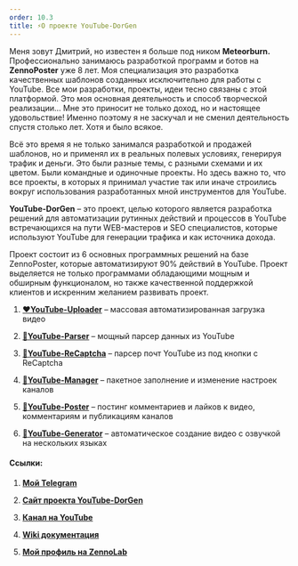 ```yaml
---
order: 10.3
title: ⚡О проекте YouTube-DorGen
---
```


Меня зовут Дмитрий, но известен я больше под ником **Meteorburn.** Профессионально занимаюсь разработкой программ и ботов на **ZennoPoster** уже 8 лет. Моя специализация это разработка качественных шаблонов созданных исключительно для работы c YouTube. Все мои разработки, проекты, идеи тесно связаны с этой платформой. Это моя основная деятельность и способ творческой реализации… Мне это приносит не  только доход, но и настоящее удовольствие! Именно поэтому я не заскучал и не сменил деятельность спустя столько лет. Хотя и было всякое.

Всё это время я не только занимался разработкой и продажей шаблонов, но и применял их в реальных полевых условиях, генерируя трафик и деньги. Это были разные темы, с разными схемами и их цветом. Были командные и одиночные проекты. Но здесь важно то, что все проекты, в которых я принимал участие так или иначе строились вокруг использования разработанных мной инструментов для YouTube.

**YouTube-DorGen** – это проект, целью которого является разработка решений для автоматизации рутинных действий и процессов в YouTube встречающихся на пути WEB-мастеров и SEO специалистов, которые используют YouTube для генерации трафика и как источника дохода.

Проект состоит из 6 основных программных решений на базе ZennoPoster, которые автоматизируют 90% действий в YouTube. Проект выделяется не только программами обладающими мощным и обширным функционалом, но также качественной поддержкой клиентов и искренним желанием развивать проект.

1. [**❤️YouTube-Uploader**](https://zennolab.com/discussion/threads/youtube-uploader-v4-5-1-massovaja-avtomatizirovannaja-zagruzka-video-v-youtube.35333/)  – массовая автоматизированная загрузка видео

2. [**💛YouTube-Parser**](https://zennolab.com/discussion/threads/youtube-parser-v5-0-moschnyj-parser-dannyx-youtube.40158/?roistat_visit=1041982) – мощный парсер данных из YouTube

3. [**🩵YouTube-ReCaptcha**](https://zenno.club/discussion/threads/youtube-emails-1-0-7-parser-pocht-youtube-iz-pod-knopki-s-recaptcha.121812/) – парсер почт YouTube из под кнопки с ReCaptcha

4. [**💚YouTube-Manager**](https://zennolab.com/discussion/threads/youtube-manager-v3-3-0-udobnoe-upravlenie-mnozhestvom-kanalov-youtube.45226) – пакетное заполнение и изменение настроек каналов

5. [**💙YouTube-Poster**](https://zennolab.com/discussion/threads/youtube-socializer-v2-5-9-razgon-socialnyx-faktorov-youtube.53139) – постинг комментариев и лайков к видео, комментариям и публикациям каналов

6. [**🧡YouTube-Generator**](https://zenno.club/discussion/threads/youtube-generator-v1-4-5-generacija-kontenta-dlja-youtube-bez-navykov-montazha.60726/) –  автоматическое создание видео c озвучкой на нескольких языках

#### **Ссылки:**

1. [**Мой Telegram**](https://t.me/meteorburn)

2. [**Сайт проекта YouTube-DorGen**](https://youtube-dorgen.com)

3. [**Канал на YouTube**](https://www.youtube.com/@dorgen-software)

4. [**Wiki документация**](https://docs.youtube-dorgen.com)

5. [**Мой профиль на ZennoLab**](https://zenno.club/discussion/members/meteorburn.13934/#recent-content)